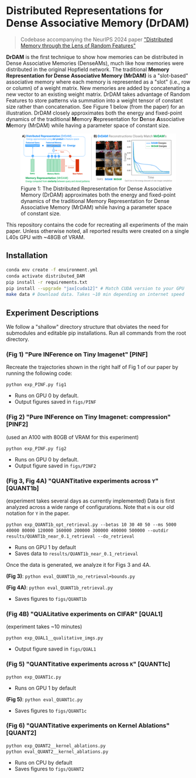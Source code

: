 # Distributed Representations for Dense Associative Memory (**DrDAM**)

> Codebase accompanying the NeurIPS 2024 paper ["Distributed Memory through the Lens of Random Features"]()

**DrDAM** is the first technique to show how memories can be distributed in Dense Associative Memories (DenseAMs), much like how memories were distributed in the original Hopfield network. The traditional **Memory Representation for Dense Associative Memory (MrDAM)** is a "slot-based" associative memory where each memory is represented as a "slot" (i.e., row or column) of a weight matrix. New memories are added by concatenating a new vector to an existing weight matrix. DrDAM takes advantage of Random Features to store patterns via summation into a weight tensor of constant size rather than concatenation. See Figure 1 below (from the paper) for an illustration. DrDAM closely approximates both the energy and fixed-point dynamics of the traditional **M**emory **R**epresentation for **D**ense **A**ssociative **M**emory (MrDAM) while having a parameter space of constant size.

<figure>
  <img src="assets/Fig1.png" alt="Figure 1">
  <figcaption>Figure 1: The Distributed Representation for Dense Associative Memory (DrDAM) approximates both the energy and fixed-point dynamics of the traditional Memory Representation for Dense Associative Memory (MrDAM) while having a parameter space of constant size.</figcaption>
</figure>

This repository contains the code for recreating all experiments of the main paper. Unless otherwise noted, all reported results were created on a single L40s GPU with ~48GB of VRAM.

## Installation
```bash
conda env create -f environment.yml
conda activate distributed_DAM
pip install -r requirements.txt
pip install --upgrade "jax[cuda12]" # Match CUDA version to your GPU
make data # Download data. Takes ~10 min depending on internet speed
```

## Experiment Descriptions

We follow a "shallow" directory structure that obviates the need for submodules and editable pip installations. Run all commands from the root directory.

### (Fig 1) "Pure INFerence on Tiny Imagenet" [PINF]

Recreate the trajectories shown in the right half of Fig 1 of our paper by running the following code:

```
python exp_PINF.py fig1
```

- Runs on GPU 0 by default.
- Output figures saved in `figs/PINF`

### (Fig 2) "Pure INFerence on Tiny Imagenet: compression" [PINF2]

(used an A100 with 80GB of VRAM for this experiment)

```
python exp_PINF.py fig2
```

- Runs on GPU 0 by default.
- Output figure saved in `figs/PINF2`

### (Fig 3, Fig 4A) "QUANTitative experiments across `Y`" [QUANT1b]

(experiment takes several days as currently implemented) Data is first analyzed across a wide range of configurations. Note that `m` is our old notation for `Y` in the paper.

```
python exp_QUANT1b_opt_retrieval.py --betas 10 30 40 50 --ms 5000 40000 80000 120000 160000 200000 300000 400000 500000 --outdir results/QUANT1b_near_0.1_retrieval --do_retrieval
```

- Runs on GPU 1 by default
- Saves data to `results/QUANT1b_near_0.1_retrieval`

Once the data is generated, we analyze it for Figs 3 and 4A.

**(Fig 3)**: `python eval_QUANT1b_no_retrieval+bounds.py`

**(Fig 4A)**: `python eval_QUANT1b_retrieval.py`

- Saves figures to `figs/QUANT1b`

### (Fig 4B) "QUALitative experiments on CIFAR" [QUAL1]

(experiment takes ~10 minutes)

``` 
python exp_QUAL1__qualitative_imgs.py
```

- Output figure saved in `figs/QUAL1`

### (Fig 5) "QUANTitative experiments across `K`" [QUANT1c]

```
python exp_QUANT1c.py
```

- Runs on GPU 1 by default

**(Fig 5)**: `python eval_QUANT1c.py`

- Saves figures to `figs/QUANT1c`

### (Fig 6) "QUANTitative experiments on Kernel Ablations" [QUANT2]

```
python exp_QUANT2__kernel_ablations.py
python eval_QUANT2__kernel_ablations.py
```

- Runs on CPU by default
- Saves figures to `figs/QUANT2`